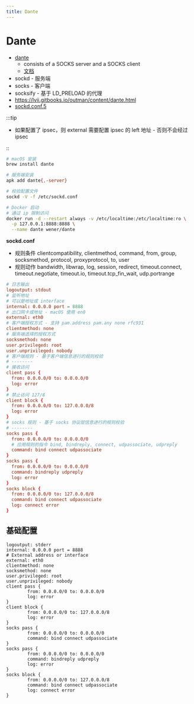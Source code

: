 ```yaml
---
title: Dante
---
```


# Dante

- [dante](http://www.inet.no/dante/)
  - consists of a SOCKS server and a SOCKS client
  - [文档](https://www.inet.no/dante/doc/1.4.x/index.html)
- sockd - 服务端
- socks - 客户端
- socksify - 基于 LD_PRELOAD 的代理
- https://lvii.gitbooks.io/outman/content/dante.html
- [sockd.conf.5](https://www.inet.no/dante/doc/1.4.x/sockd.conf.5.html)

:::tip

- 如果配置了 ipsec，则 external 需要配置 ipsec 的 left 地址 - 否则不会经过 ipsec

::

```bash
# macOS 安装
brew install dante

# 服务端安装
apk add dante{,-server}

# 校验配置文件
sockd -V -f /etc/sockd.conf

# Docker 启动
# 通过 ip 限制访问
docker run -d --restart always -v /etc/localtime:/etc/localtime:ro \
  -p 127.0.0.1:8888:8888 \
  --name dante wener/dante
```

**sockd.conf**

- 规则条件 clientcompatibility, clientmethod, command, from, group, socksmethod, protocol, proxyprotocol, to, user
- 规则动作 bandwidth, libwrap, log, session, redirect, timeout.connect, timeout.negotiate, timeout.io, timeout.tcp_fin_wait, udp.portrange

```conf
# 日志输出
logoutput: stdout
# 监听地址
# 可以是地址或 interface
internal: 0.0.0.0 port = 8888
# 出口网卡或地址 - macOS 使用 en0
external: eth0
# 客户端授权方式 - 支持 pam.address pam.any none rfc931
clientmethod: none
# 服务端选择的授权方式
socksmethod: none
user.privileged: root
user.unprivileged: nobody
# 客户端规则 - 基于客户端信息进行的规则校验
# --------
# 接收访问
client pass {
  from: 0.0.0.0/0 to: 0.0.0.0/0
  log: error
}
# 禁止访问 127/8
client block {
  from: 0.0.0.0/0 to: 127.0.0.0/8
  log: error
}
# socks 规则 - 基于 socks 协议层信息进行的规则校验
# --------
socks pass {
  from: 0.0.0.0/0 to: 0.0.0.0/0
  # 应用规则的指令 bind, bindreply, connect, udpassociate, udpreply
  command: bind connect udpassociate
}
socks pass {
  from: 0.0.0.0/0 to: 0.0.0.0/0
  command: bindreply udpreply
  log: error
}
socks block {
  from: 0.0.0.0/0 to: 127.0.0.0/8
  command: bind connect udpassociate
  log: connect error
}
```

## 基础配置

```pre title="sockd.conf"
logoutput: stderr
internal: 0.0.0.0 port = 8888
# External address or interface
external: eth0
clientmethod: none
socksmethod: none
user.privileged: root
user.unprivileged: nobody
client pass {
        from: 0.0.0.0/0 to: 0.0.0.0/0
        log: error
}
client block {
        from: 0.0.0.0/0 to: 127.0.0.0/8
        log: error
}
socks pass {
        from: 0.0.0.0/0 to: 0.0.0.0/0
        command: bind connect udpassociate
}
socks pass {
        from: 0.0.0.0/0 to: 0.0.0.0/0
        command: bindreply udpreply
        log: error
}
socks block {
        from: 0.0.0.0/0 to: 127.0.0.0/8
        command: bind connect udpassociate
        log: connect error
}
```
